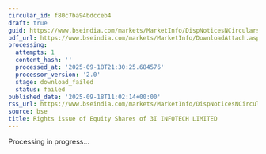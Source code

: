 ```yaml
---
circular_id: f80c7ba94bdcceb4
draft: true
guid: https://www.bseindia.com/markets/MarketInfo/DispNoticesNCirculars.aspx?Noticeid={7633D712-8D63-4831-87CF-D5781DCCC805}&noticeno=20250918-21&dt=09/18/2025&icount=21&totcount=63&flag=0
pdf_url: https://www.bseindia.com/markets/MarketInfo/DownloadAttach.aspx?id=20250918-21&attachedId=
processing:
  attempts: 1
  content_hash: ''
  processed_at: '2025-09-18T21:30:25.684576'
  processor_version: '2.0'
  stage: download_failed
  status: failed
published_date: '2025-09-18T11:02:14+00:00'
rss_url: https://www.bseindia.com/markets/MarketInfo/DispNoticesNCirculars.aspx?Noticeid={7633D712-8D63-4831-87CF-D5781DCCC805}&noticeno=20250918-21&dt=09/18/2025&icount=21&totcount=63&flag=0
source: bse
title: Rights issue of Equity Shares of 3I INFOTECH LIMITED
---
```


Processing in progress...